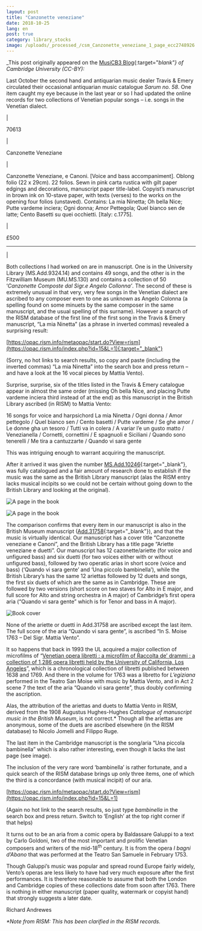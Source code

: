 ```yaml
---
layout: post
title: "Canzonette veneziane"
date: 2018-10-25
lang: en
post: true
category: library_stocks
image: /uploads/_processed_/csm_Canzonette_veneziane_1_page_ecc2748926.jpg
---
```



_This post originally appeared on the [MusiCB3 Blog](https://musicb3.wordpress.com/2018/07/13/canzonette-veneziane/){:target="_blank"} of Cambridge University (CC-BY):_

Last October the second hand and antiquarian music dealer Travis & Emery circulated their occasional antiquarian music catalogue _Sarum no. 58_. One item caught my eye because in the last year or so I had updated the online records for two collections of Venetian popular songs – i.e. songs in the Venetian dialect.



|

70613

|

Canzonette Veneziane

|

Canzonette Veneziane, e Canoni. [Voice and bass accompaniment]. Oblong folio (22 x 29cm). 22 folios. Sewn in pink carta rustica with gilt paper edgings and decorations, manuscript paper title-label. Copyist’s manuscript in brown ink on 10-stave paper, with texts (verses) to the works on the opening four folios (unstaved). Contains: La mia Ninetta; Oh bella Nice; Putte vardeme inciera; Ogni donna; Amor Pettegola; Quel bianco sen de latte; Cento Basetti su quei occhietti. [Italy: c.1775].

|

£500



****

|




Both collections I had worked on are in manuscript. One is in the University Library (MS.Add.9324.14) and contains 49 songs, and the other is in the Fitzwilliam Museum (MU.MS.130) and contains a collection of 50 ‘_Canzonette Composte dal Sigr.e Angelo Collonna’_. The second of these is extremely unusual in that very, very few songs in the Venetian dialect are ascribed to any composer even to one as unknown as Angelo Colonna (a spelling found on some minuets by the same composer in the same manuscript, and the usual spelling of this surname). However a search of the RISM database of the first line of the first song in the Travis & Emery manuscript, “La mia Ninetta” (as a phrase in inverted commas) revealed a surprising result:

[https://opac.rism.info/metaopac/start.do?View=rism](https://opac.rism.info/index.php?id=15&L=1){:target="_blank"}

(Sorry, no hot links to search results, so copy and paste (including the inverted commas) “La mia Ninetta” into the search box and press return – and have a look at the 16 vocal pieces by Mattia Vento).

Surprise, surprise, six of the titles listed in the Travis & Emery catalogue appear in almost the same order (missing Oh bella Nice, and placing Putte vardeme inciera third instead of at the end) as this manuscript in the British Library ascribed (in RISM) to Mattia Vento:

16 songs for voice and harpsichord
La mia Ninetta / Ogni donna / Amor pettegolo / Quel bianco sen / Cento basetti / Putte vardeme / Se ghe amor / Le donne gha un tesoro / Tutti va in colera / A variar l’e un gusto matto / Venezianella / Cornetti, cornettini / E spagnuoli e Siciliani / Quando sono tenerelli / Me tira a cantuzzarte / Quando vi sara gente

This was intriguing enough to warrant acquiring the manuscript.

After it arrived it was given the number [MS.Add.10246](https://opac.rism.info/search?id=1001049539&View=rism&Language=en){:target="_blank"}, was fully catalogued and a fair amount of research done to establish if the music was the same as the British Library manuscript (alas the RISM entry lacks musical incipits so we could not be certain without going down to the British Library and looking at the original).

![A page in the book](http://rism.info/fileadmin/content/news/Canzonette_veneziane_3_bookopen.png)

![A page in the book](http://rism.info/fileadmin/content/news/Canzonette_veneziane_3_bookopen2.png)

The comparison confirms that every item in our manuscript is also in the British Museum manuscript ([Add.31758](https://opac.rism.info/search?id=1001049542&View=rism&Language=en){:target="_blank"}), and that the music is virtually identical. Our manuscript has a cover title “Canzonette veneziane e Canoni”, and the British Library has a title page “Ariette veneziane e duetti”. Our manuscript has 12 cazonette/ariette (for voice and unfigured bass) and six duetti (for two voices either with or without unfigured bass), followed by two operatic arias in short score (voice and bass) (‘Quando vi sara gente’ and ‘Una piccolo bambinella’), while the British Library’s has the same 12 ariettas followed by 12 duets and songs, the first six duets of which are the same as in Cambridge. These are followed by two versions (short score on two staves for Alto in E major, and full score for Alto and string orchestra in A major) of Cambridge’s first opera aria (“Quando vi sara gente” which is for Tenor and bass in A major).

![Book cover](http://rism.info/fileadmin/content/news/Canzonette_veneziane_2_cover.jpg)

None of the ariette or duetti in Add.31758 are ascribed except the last item. The full score of the aria “Quando vi sara gente”, is ascribed “In S. Moise 1763 – Del Sigr. Mattia Vento”.

It so happens that back in 1993 the UL acquired a major collection of microfilms of “[Venetian opera libretti : a microfilm of Raccolta de’ drammi : a collection of 1,286 opera libretti held by the University of California, Los Angeles](http://idiscover.lib.cam.ac.uk/primo-explore/fulldisplay?docid=44CAM_ALMA21469817700003606&context=L&vid=44CAM_PROD&search_scope=SCOP_UL&tab=cam_lib_coll&lang=en_US)”, which is a chronological collection of libretti published between 1638 and 1769. And there in the volume for 1763 was a libretto for _L’egiziana_ performed in the Teatro San Moise with music by Mattia Vento, and in Act 2 scene 7 the text of the aria “Quando vi sara gente”, thus doubly confirming the ascription.

Alas, the attribution of the ariettas and duets to Mattia Vento in RISM, derived from the 1908 Augustus Hughes-Hughes _Catalogue of manuscript music in the British Museum_, is not correct.\* Though all the ariettas are anonymous, some of the duets are ascribed elsewhere (in the RISM database) to Nicolo Jomelli and Filippo Ruge.

The last item in the Cambridge manuscript is the song/aria “Una piccola bambinella” which is also rather interesting, even though it lacks the last page (see image).

The inclusion of the very rare word ‘bambinella’ is rather fortunate, and a quick search of the RISM database brings up only three items, one of which the third is a concordance (with musical incipit) of our aria.

[https://opac.rism.info/metaopac/start.do?View=rism](https://opac.rism.info/index.php?id=15&L=1)

(Again no hot link to the search results, so just type _bambinella_ in the search box and press return. Switch to ‘English’ at the top right corner if that helps)

It turns out to be an aria from a comic opera by Baldassare Galuppi to a text by Carlo Goldoni, two of the most important and prolific Venetian composers and writers of the mid-18<sup>th</sup> century. It is from the opera _I bagni d’Abano_ that was performed at the Teatro San Samuele in February 1753.

Though Galuppi’s music was popular and spread round Europe fairly widely, Vento’s operas are less likely to have had very much exposure after the first performances. It is therefore reasonable to assume that both the London and Cambridge copies of these collections date from soon after 1763. There is nothing in either manuscript (paper quality, watermark or copyist hand) that strongly suggests a later date.



Richard Andrewes

_\*Note from RISM: This has been clarified in the RISM records._



<script type="text/javascript">var switchTo5x=true;</script><script type="text/javascript" src="http://w.sharethis.com/button/buttons.js"></script><script type="text/javascript">stLight.options({publisher: "9b601438-1ce1-49d8-bfd7-9cff5df54c17", doNotHash: false, doNotCopy: false, hashAddressBar: false});</script>